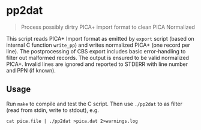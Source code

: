# pp2dat

> Process possibly dirtry PICA+ import format to clean PICA Normalized

This script reads PICA+ Import format as emitted by `export` script (based on internal C function `write_pp`) and writes normalized PICA+ (one record per line). The postprocessing of CBS export includes basic error-handling to filter out malformed records. The output is ensured to be valid normalized PICA+. Invalid lines are ignored and reported to STDERR with line number and PPN (if known).

## Usage

Run `make` to compile and test the C script. Then use `./pp2dat` to as filter (read from stdin, write to stdout), e.g.

    cat pica.file | ./pp2dat >pica.dat 2>warnings.log

